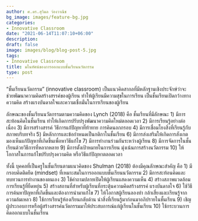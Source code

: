 ```yaml
---
author: ศ.ดร.สุวิมล ว่องวาณิช
bg_image: images/feature-bg.jpg
categories:
- Innovative Classroom
date: "2021-06-14T11:07:10+06:00"
description: 
draft: false
image: images/blog/blog-post-5.jpg
tags:
- Innovative Classroom
title: มโนทัศน์ของการออกแบบชั้นเรียนนวัตกรรม
type: post
---
```



“ชั้นเรียนนวัตกรรม” (innovative classroom) เป็นแนวคิดสากลที่มีหลักฐานเชิงประจักษ์ว่าจะช่วยพัฒนาความคิดสร้างสรรค์ของผู้เรียน ทำให้ผู้เรียนมีความสุขในการเรียน เป็นชั้นเรียนเปิดกว้างทางความคิด สร้างแรงบันดาลใจและความเชื่อมั่นในการเรียนของผู้เรียน



ลักษณะของชั้นเรียนนวัตกรรมตามความคิดของ Lynch (2018) คือ ชั้นเรียนที่มีลักษณะ 1) มีการสะท้อนคิดในชั้นเรียน ทำให้เกิดการปรับปรุงพัฒนาความคิดใหม่ตลอดเวลา 2) มีการเรียนรู้อย่างต่อเนื่อง 3) มีการสร้างสรรค์ วิธีการแก้ปัญหาที่ท้าทาย การคิดนอกกรอบ 4) มีการเชื่อมโยงสิ่งที่เรียนรู้กับสภาพบริบทจริง 5) มีหลักการและข้อกำหนดเป็นกติกาในชั้นเรียน 6)  มีการส่งเสริมให้เกิดการสังเกต มองเห็นแก้ปัญหาที่เกิดขึ้นเพื่อหาวิธีแก้ไข 7) มีการทำงานร่วมกันระหว่างผู้เรียน 8) มีการจัดการในชั้นเรียนด้วยวิธีการที่หลากหลาย 9) มีการตั้งเป้าหมายในการเรียน มุ่งเน้นการสร้างนวัตกรรม 10) ให้โอกาสในการแก้ไขปรับปรุงความคิด หรือวิธีแก้ปัญหาตลอดเวลา


ทั้งนี้ บุคคลที่เป็นครูในชั้นเรียนตามแนวคิดของ Shulman (2018) ต้องมีคุณลักษณะสำคัญ คือ 1) มีกรอบคิดติดยึด (mindset) ที่เหมาะสมในการออกแบบชั้นเรียนนวัตกรรม 2) มีการสะท้อนคิดและทบทวนการทำงานของตนเอง 3) ใช้คำถามปลายเปิดให้ผู้เรียนแสดงความเห็น 4) สร้างสภาพแวดล้อมการเรียนรู้ที่ยืดหยุ่น 5) สร้างสถานที่สำหรับผู้เรียนที่กระตุ้นความคิดสร้างสรรค์ แรงบันดาลใจ  6) ใช้วิธีการค้นหาปัญหาที่เกิดขึ้นและต้องการนำมาแก้ไข 7) ให้โอกาสผู้เรียนลองทำ กล้าเสี่ยงและเรียนรู้จากความล้มเหลว 8) ใช้การเรียนรู้ห้องเรียนกลับด้าน นำสิ่งที่เรียนรู้มาก่อนมาอภิปรายในชั้นเรียน 9) เชิญผู้ประกอบการหรือผู้สร้างสรรค์นวัตกรรมมาให้ประสบการณ์แก่ผู้เรียนในชั้นเรียน 10) ใช้กระบวนการคิดออกแบบในชั้นเรียน
